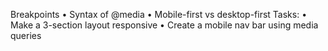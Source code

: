  Breakpoints 
• Syntax of @media 
• Mobile-first vs desktop-first 
Tasks: 
• Make a 3-section layout responsive 
• Create a mobile nav bar using media queries 